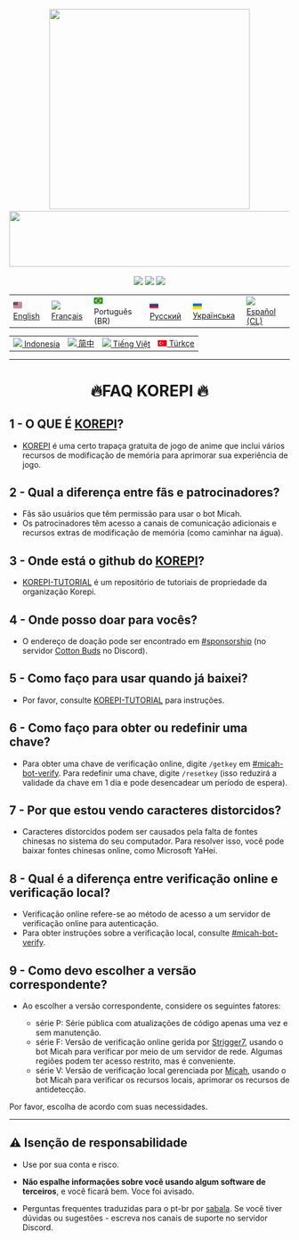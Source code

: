 <p align="center">
  <a href="#"><img width="360" height="360" src="https://media.discordapp.net/attachments/1033549666769449002/1107009612210765955/matches.png"></a>
  <a href="#"><img width="650" height="100" src="https://share.creavite.co/FBkHy3zbN4CgWCr0.gif"></a>
</p>

<p align="center">
	<a href="https://github.com/Korepi/keyauth-cpp-library/releases"><img src="https://img.shields.io/github/downloads/Korepi/keyauth-cpp-library/total.svg?style=for-the-badge&color=darkcyan"></a>
	<a href="https://github.com/Korepi/Korepi/graphs/contributors"><img src="https://img.shields.io/github/contributors/Korepi/Korepi?style=for-the-badge&color=darkcyan"></a>
	<a href="https://discord.gg/cottonbuds"><img src="https://img.shields.io/discord/440536354544156683?label=Discord&logo=discord&style=for-the-badge&color=darkviolet"></a>
</p>

<div align="center">
<table>
  <tr>
    <td valign="center"><a href="README.md"><img src="https://github.com/twitter/twemoji/blob/master/assets/svg/1f1fa-1f1f8.svg" width="16"/> English</td>
    <td valign="center"><a href="README_fr-fr.md"><img src="https://em-content.zobj.net/thumbs/160/twitter/154/flag-for-france_1f1eb-1f1f7.png" width="16"/> Français</td>
    <td valign="center"><img src="https://github.com/twitter/twemoji/blob/master/assets/svg/1f1e7-1f1f7.svg" width="16"/> Português (BR)</td>
    <td valign="center"><a href="README_ru-ru.md"><img src="https://github.com/twitter/twemoji/blob/master/assets/svg/1f1f7-1f1fa.svg" width="16"/> Русский</a></td>
    <td valign="center"><a href="README_ua-ua.md"><img src="https://github.com/Andrew1397/Ukraine/blob/main/Flag_of_Ukraine.png" width="16"/> Українська</a></td>
    <td valign="center"><a href="README_es-cl.md"><img src="https://twemoji.maxcdn.com/v/13.0.0/svg/1f1e8-1f1f1.svg" width="16"/> Español (CL)</td>
      
  </tr>
</table>
</div>
<div align="center">
<table>
  <tr>
    <td valign="center"><a href="README_id-id.md"><img src="https://em-content.zobj.net/thumbs/120/twitter/351/flag-indonesia_1f1ee-1f1e9.png" width="16"/> Indonesia</td>
    <td valign="center"><a href="README_zh-cn.md"><img src="https://em-content.zobj.net/thumbs/120/twitter/351/flag-china_1f1e8-1f1f3.png" width="16"/> 简中</a></td> 
    <td valign="center"><a href="README_vi-vn.md"><img src="https://em-content.zobj.net/thumbs/120/twitter/351/flag-vietnam_1f1fb-1f1f3.png" width="16"/> Tiếng Việt </a></td>
    <td valign="center"><a href="README_vi-vn.md"><img src="https://raw.githubusercontent.com/hampusborgos/country-flags/ba2cf4101bf029d2ada26da2f95121de74581a4d/svg/tr.svg" width="16"/> Türkçe </a></td>
  </tr>
</table>
</div>
	    
---
<div align="center">
  
# 🔥FAQ KOREPI 🔥

</div>

## 1 - O QUE É [KOREPI](https://github.com/Korepi/Korepi)?

- [KOREPI](https://github.com/Korepi/Korepi) é uma certo trapaça gratuita de jogo de anime que inclui vários recursos de modificação de memória para aprimorar sua experiência de jogo.

## 2 - Qual a diferença entre fãs e patrocinadores?

- Fãs são usuários que têm permissão para usar o bot Micah.
- Os patrocinadores têm acesso a canais de comunicação adicionais e recursos extras de modificação de memória (como caminhar na água).

## 3 - Onde está o github do [KOREPI](https://github.com/Korepi/Korepi)?

- [KOREPI-TUTORIAL](https://github.com/Korepi/Korepi-Tutorial) é um repositório de tutoriais de propriedade da organização Korepi.

## 4 - Onde posso doar para vocês?

- O endereço de doação pode ser encontrado em ⁠[#sponsorship](https://discord.com/channels/1069057220802781265/1097565269985071205) (no servidor [Cotton Buds](https://discord.gg/cottonbuds) no Discord).

## 5 - Como faço para usar quando já baixei?

- Por favor, consulte [KOREPI-TUTORIAL](https://github.com/Korepi/Korepi-Tutorial) para instruções.

## 6 - Como faço para obter ou redefinir uma chave?

- Para obter uma chave de verificação online, digite `/getkey` em ⁠[#micah-bot-verify](https://discord.com/channels/1069057220802781265/1109781322005741658). Para redefinir uma chave, digite `/resetkey` (isso reduzirá a validade da chave em 1 dia e pode desencadear um período de espera).

## 7 - Por que estou vendo caracteres distorcidos?

- Caracteres distorcidos podem ser causados pela falta de fontes chinesas no sistema do seu computador. Para resolver isso, você pode baixar fontes chinesas online, como Microsoft YaHei.

## 8 - Qual é a diferença entre verificação online e verificação local?

- Verificação online refere-se ao método de acesso a um servidor de verificação online para autenticação.
- Para obter instruções sobre a verificação local, consulte [#micah-bot-verify](https://discord.com/channels/1069057220802781265/1109781322005741658).

## 9 - Como devo escolher a versão correspondente?

- Ao escolher a versão correspondente, considere os seguintes fatores:

   + série P: Série pública com atualizações de código apenas uma vez e sem manutenção.
   + série F: Versão de verificação online gerida por [Strigger7](https://github.com/Strigger7), usando o bot Micah para verificar por meio de um servidor de rede. Algumas regiões podem ter acesso restrito, mas é conveniente.
   + série V: Versão de verificação local gerenciada por [Micah](https://github.com/Micah123321), usando o bot Micah para verificar os recursos locais, aprimorar os recursos de antidetecção.

Por favor, escolha de acordo com suas necessidades.

---

## ⚠ Isenção de responsabilidade

- Use por sua conta e risco.
- **Não espalhe informações sobre você usando algum software de terceiros**, e você ficará bem. Voce foi avisado.

- Perguntas frequentes traduzidas para o pt-br por [sabala](https://bio.site/sabala). Se você tiver dúvidas ou sugestões - escreva nos canais de suporte no servidor Discord.
